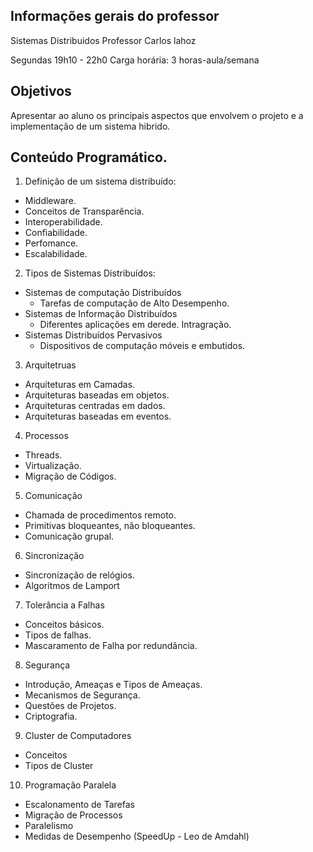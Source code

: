 ## Informações gerais do professor

Sistemas Distribuidos
Professor Carlos lahoz

Segundas 19h10 - 22h0 
Carga horária: 3 horas-aula/semana

## Objetivos
Apresentar ao aluno os principais aspectos que envolvem o projeto e a implementação de um sistema hibrido.

## Conteúdo Programático.

1. Definição de um sistema distribuído:
- Middleware.
- Conceitos de Transparência. 
- Interoperabilidade.
- Confiabilidade.
- Perfomance.
- Escalabilidade.

2. Tipos de Sistemas Distribuídos:
- Sistemas de computação Distribuídos
    - Tarefas de computação de Alto Desempenho.
- Sistemas de Informação Distribuídos
    - Diferentes aplicações em derede. Intragração.
- Sistemas Distribuídos Pervasivos
    - Dispositivos de computação móveis e embutidos.

3. Arquitetruas
- Arquiteturas em Camadas.
- Arquiteturas baseadas em objetos.
- Arquiteturas centradas em dados.
- Arquiteturas baseadas em eventos.

4. Processos
- Threads.
- Virtualização.
- Migração de Códigos.

5. Comunicação
- Chamada de procedimentos remoto.
- Primitivas bloqueantes, não bloqueantes.
- Comunicação grupal.

6. Sincronização
- Sincronização de relógios.
- Algoritmos de Lamport

7. Tolerância a Falhas
- Conceitos básicos.
- Tipos de falhas. 
- Mascaramento de Falha por redundância.

8. Segurança

- Introdução, Ameaças e Tipos de Ameaças.
- Mecanismos de Segurança.
- Questões de Projetos.
- Criptografia.

9. Cluster de Computadores
- Conceitos
- Tipos de Cluster

10. Programação Paralela
- Escalonamento de Tarefas
- Migração de Processos
- Paralelismo
- Medidas de Desempenho (SpeedUp - Leo de Amdahl)